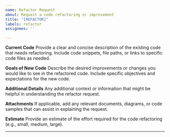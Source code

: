 ```yaml
---
name: Refactor Request
about: Request a code refactoring or improvement
title: "[REFACTOR]"
labels: refactor
assignees: ''

---
```


**Current Code**
Provide a clear and concise description of the existing code that needs refactoring. Include code snippets, file paths, or links to specific code files as needed.

**Goals of New Code**
Describe the desired improvements or changes you would like to see in the refactored code. Include specific objectives and expectations for the new code.

**Additional Details**
Any additional context or information that might be helpful in understanding the refactor request.

**Attachments**
If applicable, add any relevant documents, diagrams, or code samples that can assist in explaining the request.

**Estimate**
Provide an estimate of the effort required for the code refactoring (e.g., small, medium, large).


---
